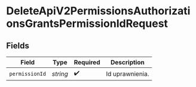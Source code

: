 # DeleteApiV2PermissionsAuthorizationsGrantsPermissionIdRequest


## Fields

| Field              | Type               | Required           | Description        |
| ------------------ | ------------------ | ------------------ | ------------------ |
| `permissionId`     | *string*           | :heavy_check_mark: | Id uprawnienia.    |